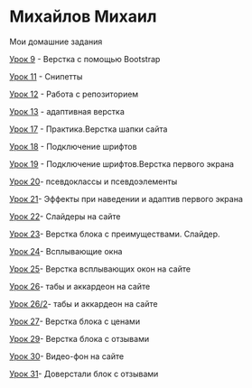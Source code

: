

# Михайлов Михаил
Мои домашние задания


[Урок 9](https://mikhailrst.github.io/Lessen_9/ "Описание") - Верстка с помощью Bootstrap


[Урок 11](адрес "Описание") - Снипетты



[Урок 12](https://mikhailrst.github.io/Lessen/ "Моя готовая домашка") - Работа с репозиторием


[Урок 13](https://mikhailrst.github.io/Lessen_13/ "Описание") - адаптивная верстка


[Урок 17](https://mikhailrst.github.io/Lessen_17/ "Описание") - Практика.Верстка шапки сайта


[Урок 18](https://mikhailrst.github.io/Lessen_18/ "Описание") - Подключение шрифтов


[Урок 19](https://mikhailrst.github.io/Lessen_19/ "Описание") - Подключение шрифтов.Верстка первого экрана


[Урок 20](https://mikhailrst.github.io/Lessen_20/ "Описание")- псевдоклассы и псевдоэлементы


[Урок 21](https://mikhailrst.github.io/Lessen_21/ "Описание")- Эффекты при наведении и адаптив первого экрана


[Урок 22](https://mikhailrst.github.io/Lessen_22/index.html "Описание")- Слайдеры на сайте


[Урок 23](https://mikhailrst.github.io/Lessen_23/index.html "Описание")- Верстка блока с преимуществами. Слайдер.


[Урок 24](https://mikhailrst.github.io/Lessen_24/index.html "Описание")- Всплывающие окна


[Урок 25](https://mikhailrst.github.io/Lessen_25/ "Описание")- Верстка всплывающих окон на сайте


[Урок 26](https://mikhailrst.github.io/index.html "Описание")- табы и аккардеон на сайте


[Урок 26/2](https://mikhailrst.github.io/Lessen26,2/ "Описание")- табы и аккардеон на сайте


[Урок 27](https://mikhailrst.github.io/Lessen_27/index.html "Описание")- Верстка блока с ценами


[Урок 29](https://mikhailrst.github.io/Lessen_29/ "Описание")- Верстка блока с отзывами


[Урок 30](https://mikhailrst.github.io/Lessen_30/index.html "Описание")- Видео-фон на сайте


[Урок 31](https://mikhailrst.github.io/Lessen_31/ "Описание")- Доверстали блок с отзывами


